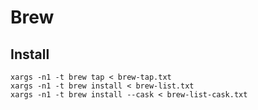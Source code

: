 # Brew

## Install

```shell
xargs -n1 -t brew tap < brew-tap.txt
xargs -n1 -t brew install < brew-list.txt
xargs -n1 -t brew install --cask < brew-list-cask.txt
```